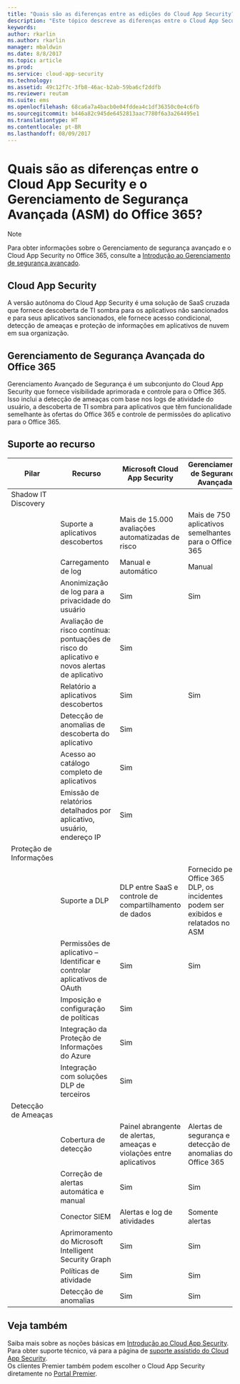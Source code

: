```yaml
---
title: "Quais são as diferenças entre as edições do Cloud App Security? | Microsoft Docs"
description: "Este tópico descreve as diferenças entre o Cloud App Security e o Gerenciamento de Segurança Avançada do Office 365."
keywords: 
author: rkarlin
ms.author: rkarlin
manager: mbaldwin
ms.date: 8/8/2017
ms.topic: article
ms.prod: 
ms.service: cloud-app-security
ms.technology: 
ms.assetid: 49c12f7c-3fb8-46ac-b2ab-59ba6cf2ddfb
ms.reviewer: reutam
ms.suite: ems
ms.openlocfilehash: 68ca6a7a4bacb0e04fddea4c1df36350c0e4c6fb
ms.sourcegitcommit: b446a82c945de6452813aac7780f6a3a264495e1
ms.translationtype: HT
ms.contentlocale: pt-BR
ms.lasthandoff: 08/09/2017
---
```

# <a name="what-are-the-differences-between-cloud-app-security-and-office-365-advanced-security-management-asm"></a>Quais são as diferenças entre o Cloud App Security e o Gerenciamento de Segurança Avançada (ASM) do Office 365?

> [!NOTE]
> Para obter informações sobre o Gerenciamento de segurança avançado e o Cloud App Security no Office 365, consulte a [Introdução ao Gerenciamento de segurança avançado](https://support.office.com/article/Get-started-with-Advanced-Management-Security-d9ee4d67-f2b3-42b4-9c9e-c4529904990a).

## <a name="cloud-app-security"></a>Cloud App Security 

A versão autônoma do Cloud App Security é uma solução de SaaS cruzada que fornece descoberta de TI sombra para os aplicativos não sancionados e para seus aplicativos sancionados, ele fornece acesso condicional, detecção de ameaças e proteção de informações em aplicativos de nuvem em sua organização. 

## <a name="office-365-advanced-security-management"></a>Gerenciamento de Segurança Avançada do Office 365

Gerenciamento Avançado de Segurança é um subconjunto do Cloud App Security que fornece visibilidade aprimorada e controle para o Office 365. Isso inclui a detecção de ameaças com base nos logs de atividade do usuário, a descoberta de TI sombra para aplicativos que têm funcionalidade semelhante às ofertas do Office 365 e controle de permissões do aplicativo para o Office 365.

## <a name="feature-support"></a>Suporte ao recurso

|Pilar|Recurso|Microsoft Cloud App Security|Gerenciamento de Segurança Avançada|
|----|----|----|----|
|Shadow IT Discovery||||
||Suporte a aplicativos descobertos|Mais de 15.000 avaliações automatizadas de risco|Mais de 750 aplicativos semelhantes para o Office 365|
||Carregamento de log|Manual e automático|Manual|
||Anonimização de log para a privacidade do usuário|Sim|Sim|
||Avaliação de risco contínua: pontuações de risco do aplicativo e novos alertas de aplicativo|Sim||
||Relatório a aplicativos descobertos|Sim|Sim|
||Detecção de anomalias de descoberta do aplicativo|Sim||
||Acesso ao catálogo completo de aplicativos|Sim||
||Emissão de relatórios detalhados por aplicativo, usuário, endereço IP|Sim||
|Proteção de Informações||||
||Suporte a DLP|DLP entre SaaS e controle de compartilhamento de dados|Fornecido pelo Office 365 DLP, os incidentes podem ser exibidos e relatados no ASM|
||Permissões de aplicativo – Identificar e controlar aplicativos de OAuth|Sim|Sim|
||Imposição e configuração de políticas|Sim||
||Integração da Proteção de Informações do Azure|Sim||
||Integração com soluções DLP de terceiros|Sim||
|Detecção de Ameaças||||
||Cobertura de detecção|Painel abrangente de alertas, ameaças e violações entre aplicativos|Alertas de segurança e detecção de anomalias do Office 365|
||Correção de alertas automática e manual|Sim|Sim|
||Conector SIEM|Alertas e log de atividades|Somente alertas|
||Aprimoramento do Microsoft Intelligent Security Graph|Sim|Sim|
||Políticas de atividade|Sim|Sim|
||Detecção de anomalias|Sim|Sim|

## <a name="see-also"></a>Veja também  

Saiba mais sobre as noções básicas em [Introdução ao Cloud App Security](getting-started-with-cloud-app-security.md).    
Para obter suporte técnico, vá para a página de [suporte assistido do Cloud App Security](http://support.microsoft.com/oas/default.aspx?prid=16031).   
Os clientes Premier também podem escolher o Cloud App Security diretamente no [Portal Premier](https://premier.microsoft.com/).   

